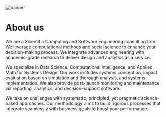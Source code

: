 ![banner](https://github.com/cognitive-works-consulting/.github/assets/82161546/4987c5f9-ad1b-408d-940d-99be7ec14beb)

# About us
We are a Scientific Computing and Software Engineering consulting firm. We leverage computational methods and social science to enhance your decision-making process. We integrate advanced engineering with academic-grade research to deliver design and analytics as a service.

We specialize in Data Science, Computational Intelligence, and Applied Math for Systems Design. Our work includes systems conception, impact evaluation based on simulation and thorough analysis, and systems implementation. We also provide post-launch monitoring and maintenance via reporting, analytics, and decision-support software.

We take on challenges with systematic, principled, yet pragmatic science-based approaches. Our methodology aims to build rigorous processes that integrate seamlessly with business goals to boost your performance.
